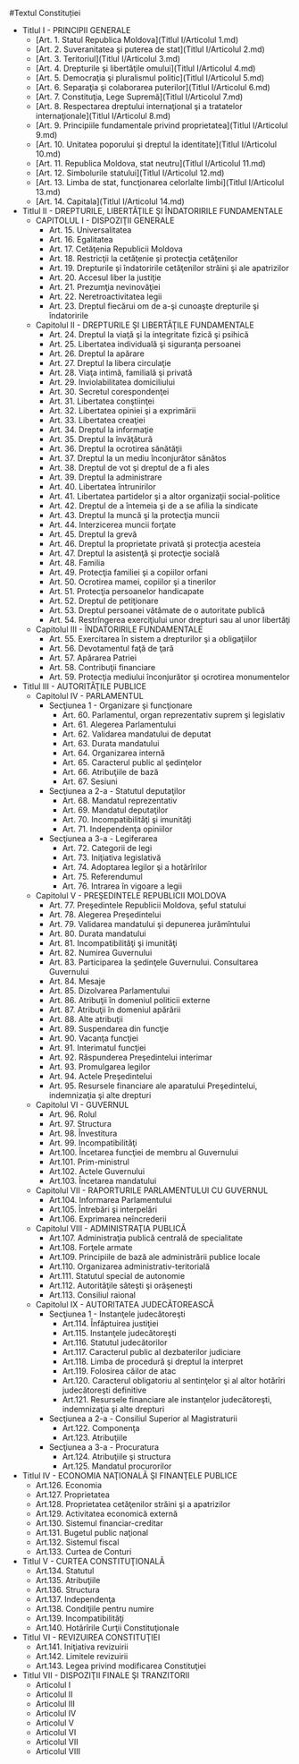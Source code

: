 #Textul Constituției
- Titlul I - PRINCIPII GENERALE
    - [Art. 1. Statul Republica Moldova](Titlul I/Articolul 1.md)
    - [Art. 2. Suveranitatea şi puterea de stat](Titlul I/Articolul 2.md)
    - [Art. 3. Teritoriul](Titlul I/Articolul 3.md)
    - [Art. 4. Drepturile şi libertăţile omului](Titlul I/Articolul 4.md)
    - [Art. 5. Democraţia şi pluralismul politic](Titlul I/Articolul 5.md)
    - [Art. 6. Separaţia şi colaborarea puterilor](Titlul I/Articolul 6.md)
    - [Art. 7. Constituţia, Lege Supremă](Titlul I/Articolul 7.md)
    - [Art. 8. Respectarea dreptului internaţional şi a tratatelor internaţionale](Titlul I/Articolul 8.md)
    - [Art. 9. Principiile fundamentale privind proprietatea](Titlul I/Articolul 9.md)
    - [Art. 10. Unitatea poporului şi dreptul la identitate](Titlul I/Articolul 10.md)
    - [Art. 11. Republica Moldova, stat neutru](Titlul I/Articolul 11.md)
    - [Art. 12. Simbolurile statului](Titlul I/Articolul 12.md)
    - [Art. 13. Limba de stat, funcţionarea celorlalte limbi](Titlul I/Articolul 13.md)
    - [Art. 14. Capitala](Titlul I/Articolul 14.md)
- Titlul II - DREPTURILE, LIBERTĂŢILE ŞI ÎNDATORIRILE FUNDAMENTALE
  - CAPITOLUL I - DISPOZIŢII GENERALE
    - Art. 15. Universalitatea
    - Art. 16. Egalitatea
    - Art. 17. Cetăţenia Republicii Moldova
    - Art. 18. Restricţii la cetăţenie şi protecţia cetăţenilor
    - Art. 19. Drepturile şi îndatoririle cetăţenilor străini şi ale apatrizilor
    - Art. 20. Accesul liber la justiţie
    - Art. 21. Prezumţia nevinovăţiei
    - Art. 22. Neretroactivitatea legii
    - Art. 23. Dreptul fiecărui om de a-şi cunoaşte drepturile şi îndatoririle
  - Capitolul II - DREPTURILE ŞI LIBERTĂŢILE FUNDAMENTALE
    - Art. 24. Dreptul la viaţă şi la integritate fizică şi psihică
    - Art. 25. Libertatea individuală şi siguranţa persoanei
    - Art. 26. Dreptul la apărare
    - Art. 27. Dreptul la libera circulaţie
    - Art. 28. Viaţa intimă, familială şi privată
    - Art. 29. Inviolabilitatea domiciliului
    - Art. 30. Secretul corespondenţei
    - Art. 31. Libertatea conştiinţei
    - Art. 32. Libertatea opiniei şi a exprimării
    - Art. 33. Libertatea creaţiei
    - Art. 34. Dreptul la informaţie
    - Art. 35. Dreptul la învăţătură
    - Art. 36. Dreptul la ocrotirea sănătăţii
    - Art. 37. Dreptul la un mediu înconjurător sănătos
    - Art. 38. Dreptul de vot şi dreptul de a fi ales
    - Art. 39. Dreptul la administrare
    - Art. 40. Libertatea întrunirilor
    - Art. 41. Libertatea partidelor şi a altor organizaţii social-politice
    - Art. 42. Dreptul de a întemeia şi de a se afilia la sindicate
    - Art. 43. Dreptul la muncă şi la protecţia muncii
    - Art. 44. Interzicerea muncii forţate
    - Art. 45. Dreptul la grevă
    - Art. 46. Dreptul la proprietate privată şi protecţia acesteia
    - Art. 47. Dreptul la asistenţă şi protecţie socială
    - Art. 48. Familia
    - Art. 49. Protecţia familiei şi a copiilor orfani
    - Art. 50. Ocrotirea mamei, copiilor şi a tinerilor
    - Art. 51. Protecţia persoanelor handicapate
    - Art. 52. Dreptul de petiţionare
    - Art. 53. Dreptul persoanei vătămate de o autoritate publică
    - Art. 54. Restrîngerea exerciţiului unor drepturi sau al unor libertăţi
  - Capitolul III - ÎNDATORIRILE FUNDAMENTALE
    - Art. 55. Exercitarea în sistem a drepturilor şi a obligaţiilor
    - Art. 56. Devotamentul faţă de ţară
    - Art. 57. Apărarea Patriei
    - Art. 58. Contribuţii financiare
    - Art. 59. Protecţia mediului înconjurător şi ocrotirea monumentelor
- Titlul III - AUTORITĂŢILE PUBLICE
  - Capitolul IV - PARLAMENTUL
    - Secţiunea 1 - Organizare şi funcţionare
      - Art. 60. Parlamentul, organ reprezentativ suprem şi legislativ
      - Art. 61. Alegerea Parlamentului
      - Art. 62. Validarea mandatului de deputat
      - Art. 63. Durata mandatului
      - Art. 64. Organizarea internă
      - Art. 65. Caracterul public al şedinţelor
      - Art. 66. Atribuţiile de bază
      - Art. 67. Sesiuni
    - Secţiunea a 2-a - Statutul deputaţilor
      - Art. 68. Mandatul reprezentativ
      - Art. 69. Mandatul deputaţilor
      - Art. 70. Incompatibilităţi şi imunităţi
      - Art. 71. Independenţa opiniilor
    - Secţiunea a 3-a - Legiferarea
      - Art. 72. Categorii de legi
      - Art. 73. Iniţiativa legislativă
      - Art. 74. Adoptarea legilor şi a hotărîrilor
      - Art. 75. Referendumul
      - Art. 76. Intrarea în vigoare a legii
  - Capitolul V - PREŞEDINTELE REPUBLICII MOLDOVA
    - Art. 77. Preşedintele Republicii Moldova, şeful statului
    - Art. 78. Alegerea Preşedintelui
    - Art. 79. Validarea mandatului şi depunerea jurămîntului
    - Art. 80. Durata mandatului
    - Art. 81. Incompatibilităţi şi imunităţi
    - Art. 82. Numirea Guvernului
    - Art. 83. Participarea la şedinţele Guvernului. Consultarea Guvernului
    - Art. 84. Mesaje
    - Art. 85. Dizolvarea Parlamentului
    - Art. 86. Atribuţii în domeniul politicii externe
    - Art. 87. Atribuţii în domeniul apărării
    - Art. 88. Alte atribuţii
    - Art. 89. Suspendarea din funcţie
    - Art. 90. Vacanţa funcţiei
    - Art. 91. Interimatul funcţiei
    - Art. 92. Răspunderea Preşedintelui interimar
    - Art. 93. Promulgarea legilor
    - Art. 94. Actele Preşedintelui
    - Art. 95. Resursele financiare ale aparatului Preşedintelui, indemnizaţia şi alte drepturi
  - Capitolul VI - GUVERNUL
    - Art. 96. Rolul
    - Art. 97. Structura
    - Art. 98. Învestitura
    - Art. 99. Incompatibilităţi
    - Art.100. Încetarea funcţiei de membru al Guvernului
    - Art.101. Prim-ministrul
    - Art.102. Actele Guvernului
    - Art.103. Încetarea mandatului
  - Capitolul VII - RAPORTURILE PARLAMENTULUI CU GUVERNUL
    - Art.104. Informarea Parlamentului
    - Art.105. Întrebări şi interpelări
    - Art.106. Exprimarea neîncrederii
  - Capitolul VIII - ADMINISTRAŢIA PUBLICĂ
    - Art.107. Administraţia publică centrală de specialitate
    - Art.108. Forţele armate
    - Art.109. Principiile de bază ale administrării publice locale
    - Art.110. Organizarea administrativ-teritorială
    - Art.111. Statutul special de autonomie
    - Art.112. Autorităţile săteşti şi orăşeneşti
    - Art.113. Consiliul raional
  - Capitolul IX - AUTORITATEA JUDECĂTOREASCĂ
    - Secţiunea 1 - Instanţele judecătoreşti
      - Art.114. Înfăptuirea justiţiei
      - Art.115. Instanţele judecătoreşti
      - Art.116. Statutul judecătorilor
      - Art.117. Caracterul public al dezbaterilor judiciare
      - Art.118. Limba de procedură şi dreptul la interpret
      - Art.119. Folosirea căilor de atac
      - Art.120. Caracterul obligatoriu al sentinţelor şi al altor hotărîri judecătoreşti definitive
      - Art.121. Resursele financiare ale instanţelor judecătoreşti, indemnizaţia şi alte drepturi
    - Secţiunea a 2-a - Consiliul Superior al Magistraturii
      - Art.122. Componenţa
      - Art.123. Atribuţiile
    - Secţiunea a 3-a - Procuratura
      - Art.124. Atribuţiile şi structura
      - Art.125. Mandatul procurorilor
- Titlul IV - ECONOMIA NAŢIONALĂ ŞI FINANŢELE PUBLICE
  - Art.126. Economia
  - Art.127. Proprietatea
  - Art.128. Proprietatea cetăţenilor străini şi a apatrizilor
  - Art.129. Activitatea economică externă
  - Art.130. Sistemul financiar-creditar
  - Art.131. Bugetul public naţional
  - Art.132. Sistemul fiscal
  - Art.133. Curtea de Conturi
- Titlul V - CURTEA CONSTITUŢIONALĂ
  - Art.134. Statutul
  - Art.135. Atribuţiile
  - Art.136. Structura
  - Art.137. Independenţa
  - Art.138. Condiţiile pentru numire
  - Art.139. Incompatibilităţi
  - Art.140. Hotărîrile Curţii Constituţionale
- Titlul VI - REVIZUIREA CONSTITUŢIEI
  - Art.141. Iniţiativa revizuirii
  - Art.142. Limitele revizuirii
  - Art.143. Legea privind modificarea Constituţiei
- Titlul VII - DISPOZIŢII FINALE ŞI TRANZITORII
  - Articolul I
  - Articolul II
  - Articolul III
  - Articolul IV
  - Articolul V
  - Articolul VI
  - Articolul VII
  - Articolul VIII